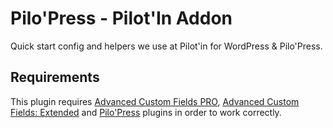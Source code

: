# Pilo'Press - Pilot'In Addon

Quick start config and helpers we use at Pilot'in for WordPress & Pilo'Press.

## Requirements

This plugin requires [Advanced Custom Fields PRO](https://www.advancedcustomfields.com/pro/), [Advanced Custom Fields: Extended](https://wordpress.org/plugins/acf-extended/) and [Pilo'Press](https://wordpress.org/plugins/pilopress/) plugins in order to work correctly.
